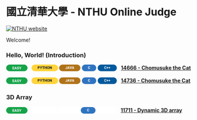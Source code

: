 # 國立清華大學 - NTHU Online Judge
<p>
  <a href="https://www.nthu.edu.tw/">
    <img src="Miscellaneous/Images/nthu.jpg" width="850" alt="NTHU website">
  </a>
</p>
Welcome!

### Hello, World! (Introduction)
<p>
  <sub><img src="Miscellaneous/Badges/Easy.svg"         alt="EASY"   height="18" /></sub>&ensp;
  <sub><img src="Miscellaneous/Badges/Python.svg"       alt="PYTHON" height="18" /></sub>
  <sub><img src="Miscellaneous/Badges/Java.svg"         alt="JAVA"   height="18" /></sub>
  <sub><img src="Miscellaneous/Badges/C.svg"            alt="C"      height="18" /></sub>
  <sub><img src="Miscellaneous/Badges/CPP.svg"          alt="C++"    height="18" /></sub>&ensp;
  <a href="https://acm.cs.nthu.edu.tw/problem/14666"><strong>14666 - Chomusuke the Cat</strong></a>
</p>
<p>
  <sub><img src="Miscellaneous/Badges/Easy.svg"          alt="EASY"   height="18" /></sub>&ensp;
  <sub><img src="Miscellaneous/Badges/Python.svg"        alt="PYTHON" height="18" /></sub>
  <sub><img src="Miscellaneous/Badges/Java.svg"           alt="JAVA"   height="18" /></sub>
  <sub><img src="Miscellaneous/Badges/C.svg"             alt="C"      height="18" /></sub>
  <sub><img src="Miscellaneous/Badges/CPP.svg"           alt="C++"    height="18" /></sub>&ensp;
  <a href="https://acm.cs.nthu.edu.tw/problem/14736"><strong>14736 - Chomusuke the Cat</strong></a>
</p>



### 3D Array
<p>
  <sub><img src="Miscellaneous/Badges/Easy.svg"          alt="EASY"   height="18" /></sub>&ensp;
  <sub><img src="Miscellaneous/Badges/Spacer_Python.svg" alt="PYTHON" height="18" /></sub>
  <sub><img src="Miscellaneous/Badges/Spacer_Java.svg"   alt="JAVA"   height="18" /></sub>
  <sub><img src="Miscellaneous/Badges/C.svg"             alt="C"      height="18" /></sub>
  <sub><img src="Miscellaneous/Badges/Spacer_CPP.svg"    alt="C++"    height="18" /></sub>&ensp;
  <a href="https://acm.cs.nthu.edu.tw/problem/11711"><strong>11711 - Dynamic 3D array</strong></a>
</p>